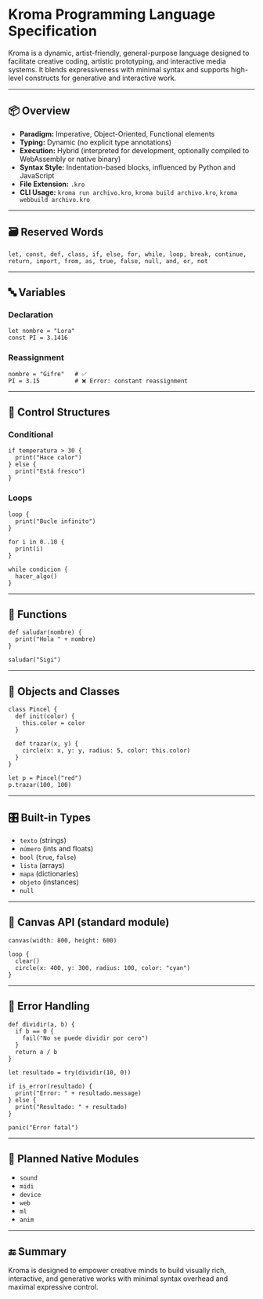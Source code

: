 # Kroma Programming Language Specification

Kroma is a dynamic, artist-friendly, general-purpose language designed to facilitate creative coding, artistic prototyping, and interactive media systems. It blends expressiveness with minimal syntax and supports high-level constructs for generative and interactive work.

---

## 📦 Overview

- **Paradigm:** Imperative, Object-Oriented, Functional elements
- **Typing:** Dynamic (no explicit type annotations)
- **Execution:** Hybrid (interpreted for development, optionally compiled to WebAssembly or native binary)
- **Syntax Style:** Indentation-based blocks, influenced by Python and JavaScript
- **File Extension:** `.kro`
- **CLI Usage:** `kroma run archivo.kro`, `kroma build archivo.kro`, `kroma webbuild archivo.kro`

---

## 🗃 Reserved Words

```
let, const, def, class, if, else, for, while, loop, break, continue,
return, import, from, as, true, false, null, and, or, not
```

---

## 🔤 Variables

### Declaration

```kroma
let nombre = "Lora"
const PI = 3.1416
```

### Reassignment

```kroma
nombre = "Gifre"   # ✅
PI = 3.15          # ❌ Error: constant reassignment
```

---

## 🔁 Control Structures

### Conditional

```kroma
if temperatura > 30 {
  print("Hace calor")
} else {
  print("Está fresco")
}
```

### Loops

```kroma
loop {
  print("Bucle infinito")
}

for i in 0..10 {
  print(i)
}

while condicion {
  hacer_algo()
}
```

---

## 🔧 Functions

```kroma
def saludar(nombre) {
  print("Hola " + nombre)
}

saludar("Sigi")
```

---

## 🎨 Objects and Classes

```kroma
class Pincel {
  def init(color) {
    this.color = color
  }

  def trazar(x, y) {
    circle(x: x, y: y, radius: 5, color: this.color)
  }
}

let p = Pincel("red")
p.trazar(100, 100)
```

---

## 🎛 Built-in Types

- `texto` (strings)
- `número` (ints and floats)
- `bool` (`true`, `false`)
- `lista` (arrays)
- `mapa` (dictionaries)
- `objeto` (instances)
- `null`

---

## 🎨 Canvas API (standard module)

```kroma
canvas(width: 800, height: 600)

loop {
  clear()
  circle(x: 400, y: 300, radius: 100, color: "cyan")
}
```

---

## 🧠 Error Handling

```kroma
def dividir(a, b) {
  if b == 0 {
    fail("No se puede dividir por cero")
  }
  return a / b
}

let resultado = try(dividir(10, 0))

if is_error(resultado) {
  print("Error: " + resultado.message)
} else {
  print("Resultado: " + resultado)
}

panic("Error fatal")
```

---

## 🔌 Planned Native Modules

- `sound`
- `midi`
- `device`
- `web`
- `ml`
- `anim`

---

## 🔚 Summary

Kroma is designed to empower creative minds to build visually rich, interactive, and generative works with minimal syntax overhead and maximal expressive control.
